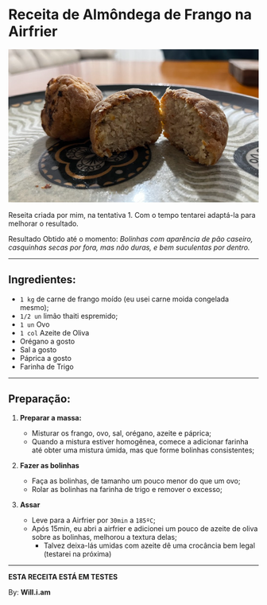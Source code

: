 # Receita de Almôndega de Frango na Airfrier

![Foto da Receita](./resources/almondega_frango_airfrier.png)

Reseita criada por mim, na tentativa 1.
Com o tempo tentarei adaptá-la para melhorar o resultado.

Resultado Obtido até o momento: *Bolinhas com aparência de pão caseiro, casquinhas secas por fora, mas não duras, e bem suculentas por dentro.*

-----------------------------------------------------------------------------------------

## Ingredientes:

- `1 kg` de carne de frango moído (eu usei carne moida congelada mesmo);
- `1/2 un` limão thaiti espremido;
- `1 un` Ovo
- `1 col` Azeite de Oliva
- Orégano a gosto
- Sal a gosto
- Páprica a gosto
- Farinha de Trigo

-----------------------------------------------------------------------------------------

## Preparação:

1. **Preparar a massa:**
   - Misturar os frango, ovo, sal, orégano, azeite e páprica;
   - Quando a mistura estiver homogênea, comece a adicionar farinha até obter uma mistura úmida, mas que forme bolinhas consistentes;

2. **Fazer as bolinhas**
   - Faça as bolinhas, de tamanho um pouco menor do que um ovo;
   - Rolar as bolinhas na farinha de trigo e remover o excesso;

3. **Assar**
   - Leve para a Airfrier por `30min` a `185ºC`;
   - Após 15min, eu abri a airfrier e adicionei um pouco de azeite de oliva sobre as bolinhas, melhorou a textura delas;
     - Talvez deixa-lás umidas com azeite dê uma crocância bem legal (testarei na próxima)   


-----------------------------------------------------------------------------------------



**ESTA RECEITA ESTÁ EM TESTES**

By: **Will.i.am**
